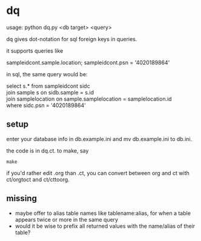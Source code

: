 # dq

usage: python dq.py \<db target\> \<query\>

dq gives dot-notation for sql foreign keys in queries.

it supports queries like

sampleidcont.sample.location; sampleidcont.psn =
'4020189864'

in sql, the same query would be:

select s.* from sampleidcont sidc <br>
  join sample s on sidb.sample = s.id <br>
  join samplelocation on sample.samplelocation = samplelocation.id <br>
  where sidc.psn = '4020189864'

## setup

enter your database info in db.example.ini and mv db.example.ini to
db.ini.

the code is in dq.ct. to make, say

```
make
```

if you'd rather edit .org than .ct, you can convert between org and
ct with ct/orgtoct and ct/cttoorg.

## missing

- maybe offer to alias table names like tablename:alias, for when a table appears twice or more in the same query
- would it be wise to prefix all returned values with the name/alias of their table?